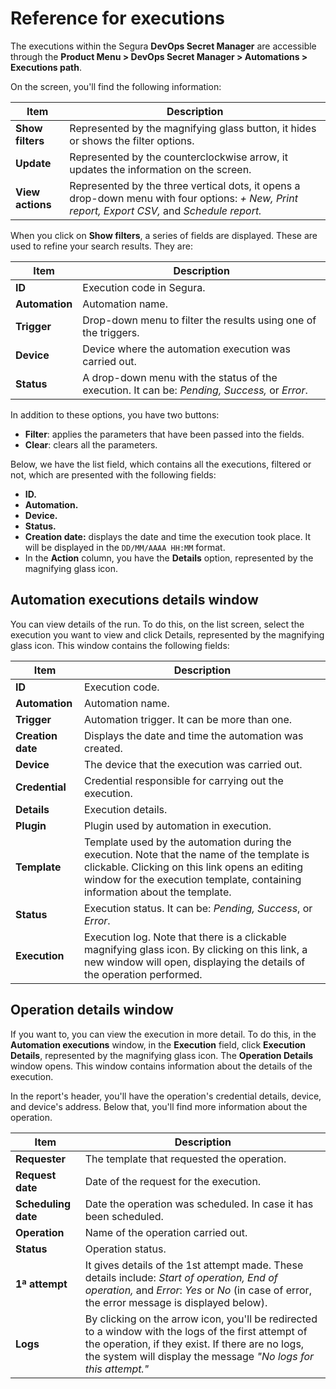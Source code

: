# Reference for executions

The executions within the Segura **DevOps Secret Manager** are accessible through the **Product Menu > DevOps Secret Manager > Automations > Executions path**.

On the screen, you'll find the following information:

| Item                   | Description                                                                                                                                       |
| ---------------------- | ------------------------------------------------------------------------------------------------------------------------------------------------- |
| **Show filters** | Represented by the magnifying glass button, it hides or shows the filter options.                                                                 |
| **Update**       | Represented by the counterclockwise arrow, it updates the information on the screen.                                                              |
| **View actions** | Represented by the three vertical dots, it opens a drop-down menu with four options: *+ New, Print report, Export CSV,* and *Schedule report.* |

When you click on **Show filters**, a series of fields are displayed. These are used to refine your search results. They are:

| Item                 | Description                                                                                    |
| -------------------- | ---------------------------------------------------------------------------------------------- |
| **ID**         | Execution code in Segura.                                                                 |
| **Automation** | Automation name.                                                                               |
| **Trigger**    | Drop-down menu to filter the results using one of the triggers.                                |
| **Device**     | Device where the automation execution was carried out.                                         |
| **Status**     | A drop-down menu with the status of the execution. It can be: *Pending, Success,* or *Error*. |

In addition to these options, you have two buttons:

* **Filter**: applies the parameters that have been passed into the fields.
* **Clear**: clears all the parameters.

Below, we have the list field, which contains all the executions, filtered or not, which are presented with the following fields:

* **ID.**
* **Automation.**
* **Device.**
* **Status.**
* **Creation date:** displays the date and time the execution took place. It will be displayed in the `DD/MM/AAAA HH:MM` format.
* In the **Action** column, you have the **Details** option, represented by the magnifying glass icon.

## Automation executions details window

You can view details of the run. To do this, on the list screen, select the execution you want to view and click Details, represented by the magnifying glass icon. This window contains the following fields:

| Item                    | Description                                                                                                                                                                                                                 |
| ----------------------- | --------------------------------------------------------------------------------------------------------------------------------------------------------------------------------------------------------------------------- |
| **ID**            | Execution code.                                                                                                                                                                                                             |
| **Automation**    | Automation name.                                                                                                                                                                                                            |
| **Trigger**       | Automation trigger. It can be more than one.                                                                                                                                                                                |
| **Creation date** | Displays the date and time the automation was created.                                                                                                                                                                      |
| **Device**        | The device that the execution was carried out.                                                                                                                                                                              |
| **Credential**    | Credential responsible for carrying out the execution.                                                                                                                                                                      |
| **Details**       | Execution details.                                                                                                                                                                                                          |
| **Plugin**        | Plugin used by automation in execution.                                                                                                                                                                                     |
| **Template**      | Template used by the automation during the execution. Note that the name of the template is clickable. Clicking on this link opens an editing window for the execution template, containing information about the template. |
| **Status**        | Execution status. It can be: *Pending, Success*, or *Error*.                                                                                                                                                              |
| **Execution**     | Execution log. Note that there is a clickable magnifying glass icon. By clicking on this link, a new window will open, displaying the details of the operation performed.                                                   |

## Operation details window

If you want to, you can view the execution in more detail. To do this, in the **Automation executions** window, in the **Execution** field, click **Execution Details**, represented by the magnifying glass icon. The **Operation Details** window opens. This window contains information about the details of the execution.

In the report's header, you'll have the operation's credential details, device, and device's address. Below that, you'll find more information about the operation.

| Item                      | Description                                                                                                                                                                                                                  |
| ------------------------- | ---------------------------------------------------------------------------------------------------------------------------------------------------------------------------------------------------------------------------- |
| **Requester**       | The template that requested the operation.                                                                                                                                                                                   |
| **Request date**    | Date of the request for the execution.                                                                                                                                                                                       |
| **Scheduling date** | Date the operation was scheduled. In case it has been scheduled.                                                                                                                                                             |
| **Operation**       | Name of the operation carried out.                                                                                                                                                                                           |
| **Status**          | Operation status.                                                                                                                                                                                                            |
| **1ª attempt**     | It gives details of the 1st attempt made. These details include: *Start of operation, End of operation,* and *Error*: *Yes* or *No* (in case of error, the error message is displayed below).                         |
| **Logs**            | By clicking on the arrow icon, you'll be redirected to a window with the logs of the first attempt of the operation, if they exist. If there are no logs, the system will display the message *"No logs for this attempt."* |